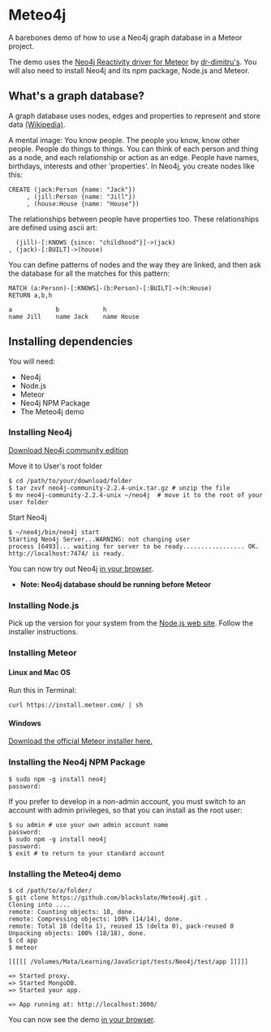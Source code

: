 # Meteo4j

A barebones demo of how to use a Neo4j graph database in a Meteor project.

The demo uses the [Neo4j Reactivity driver for Meteor](https://github.com/VeliovGroup/ostrio-Neo4jreactivity) by [dr-dimitru's](https://github.com/dr-dimitru). You will also need to install Neo4j and its npm package, Node.js and Meteor.

## What's a graph database?

A graph database uses nodes, edges and properties to represent and store data [(Wikipedia)](https://en.wikipedia.org/wiki/Graph_database).

A mental image: You know people. The people you know, know other people. People do things to things. You can think of each person and thing as a node, and each relationship or action as an edge. People have names, birthdays, interests and other 'properties'. In Neo4j, you create nodes like this: 

    CREATE (jack:Person {name: "Jack"})
         , (jill:Person {name: "Jill"})
         , (house:House {name: "House"})

The relationships between people have properties too. These relationships are defined using ascii art:

      (jill)-[:KNOWS {since: "childhood"}]->(jack)
    , (jack)-[:BUILT]->(house)

You can define patterns of nodes and the way they are linked, and then ask the database for all the matches for this pattern:

    MATCH (a:Person)-[:KNOWS]-(b:Person)-[:BUILT]->(h:House)
    RETURN a,b,h
    
    a            b            h
    name Jill    name Jack    name House

## Installing dependencies

You will need:

- Neo4j
- Node.js
- Meteor
- Neo4j NPM Package
- The Meteo4j demo

### Installing Neo4j

[Download Neo4j community edition](http://neo4j.com/download/)

Move it to User's root folder

    $ cd /path/to/your/download/folder
    $ tar zxvf neo4j-community-2.2.4-unix.tar.gz # unzip the file
    $ mv neo4j-community-2.2.4-unix ~/neo4j  # move it to the root of your user folder

Start Neo4j

    $ ~/neo4j/bin/neo4j start
    Starting Neo4j Server...WARNING: not changing user
    process [6493]... waiting for server to be ready................. OK.
    http://localhost:7474/ is ready.

You can now try out Neo4j [in your browser](http://localhost:7474/).

 - **Note: Neo4j database should be running before Meteor**
    
### Installing Node.js

Pick up the version for your system from the [Node.js web site](http://nodejs.org/download/). Follow the installer instructions.

### Installing Meteor

#### Linux and Mac OS

Run this in Terminal:

    curl https://install.meteor.com/ | sh
    
#### Windows

[Download the official Meteor installer here.](https://install.meteor.com/windows)

### Installing the Neo4j NPM Package

    $ sudo npm -g install neo4j
    password:

If you prefer to develop in a non-admin account, you must switch to an account with admin privileges, so that you can install as the root user:

    $ su admin # use your own admin account name
    password:
    $ sudo npm -g install neo4j
    password:
    $ exit # to return to your standard account

### Installing the Meteo4j demo

    $ cd /path/to/a/folder/
    $ git clone https://github.com/blackslate/Meteo4j.git .
    Cloning into ....
    remote: Counting objects: 18, done.
    remote: Compressing objects: 100% (14/14), done.
    remote: Total 18 (delta 1), reused 15 (delta 0), pack-reused 0
    Unpacking objects: 100% (18/18), done.
    $ cd app
    $ meteor
       
    [[[[[ /Volumes/Mata/Learning/JavaScript/tests/Neo4j/test/app ]]]]]
    
    => Started proxy.                             
    => Started MongoDB.                           
    => Started your app.                          
    
    => App running at: http://localhost:3000/

You can now see the demo [in your browser](http://localhost:3000/).
